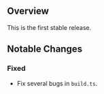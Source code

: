 ## Overview
This is the first stable release.

## Notable Changes
### Fixed
- Fix several bugs in `build.ts`.
